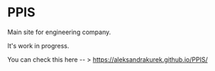 # PPIS

Main site for engineering company.

It's work in progress.

You can check this here -- > https://aleksandrakurek.github.io/PPIS/
